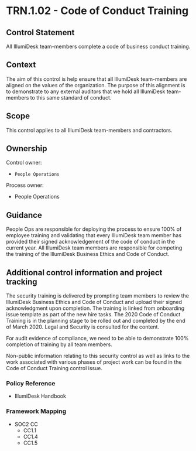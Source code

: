 # TRN.1.02 - Code of Conduct Training

## Control Statement

All IllumiDesk team-members complete a code of business conduct training.

## Context

The aim of this control is help ensure that all IllumiDesk team-members are aligned on the values of the organization. The purpose of this alignment is to demonstrate to any external auditors that we hold all IllumiDesk team-members to this same standard of conduct.

## Scope

This control applies to all IllumiDesk team-members and contractors.

## Ownership

Control owner:

* `People Operations`

Process owner:

* People Operations

## Guidance

People Ops are responsible for deploying the process to ensure 100% of employee training and validating that every IllumiDesk team member has provided their signed acknowledgement of the code of conduct in the current year. All IllumiDesk team members are responsible for competing the training of the IllumiDesk Business Ethics and Code of Conduct.

## Additional control information and project tracking

The security training is delivered by prompting team members to review the IllumiDesk Business Ethics and Code of Conduct and upload their signed acknowledgment upon completion. The training is linked from onboarding issue template as part of the new hire tasks. The 2020 Code of Conduct Training is in the planning stage to be rolled out and completed by the end of March 2020. Legal and Security is consulted for the content.

For audit evidence of compliance, we need to be able to demonstrate 100% completion of training by all team members.

Non-public information relating to this security control as well as links to the work associated with various phases of project work can be found in the Code of Conduct Training control issue.

### Policy Reference

* IllumiDesk Handbook

###  Framework Mapping

* SOC2 CC
  * CC1.1
  * CC1.4
  * CC1.5

